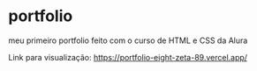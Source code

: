 # portfolio
meu primeiro portfolio feito com o curso de HTML e CSS da Alura

Link para visualização: https://portfolio-eight-zeta-89.vercel.app/
